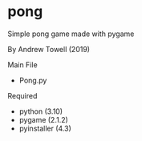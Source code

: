 # pong

Simple pong game made with pygame

By Andrew Towell (2019)

Main File
  - Pong.py
  
Required
  - python (3.10)
  - pygame (2.1.2)
  - pyinstaller (4.3)
